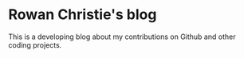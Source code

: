 # Rowan Christie's blog

This is a developing blog about my contributions on Github and other coding projects.
